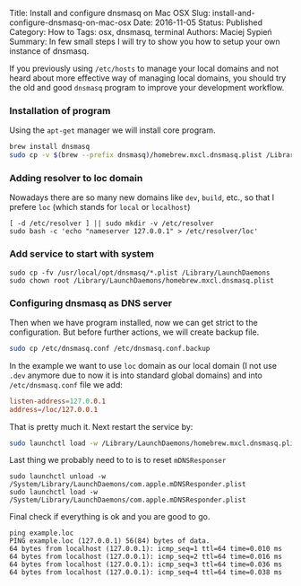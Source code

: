 Title:		Install and configure dnsmasq on Mac OSX
Slug:			install-and-configure-dnsmasq-on-mac-osx
Date:			2016-11-05
Status:	  Published
Category: How to
Tags:	    osx, dnsmasq, terminal
Authors:	Maciej Sypień
Summary:  In few small steps I will try to show you how to setup your own instance of dnsmasq.


If you previously using `/etc/hosts` to manage your local domains and not heard about more effective way of managing local domains, you should try the old and good `dnsmasq` program to improve your development workflow.


### Installation of program
Using the `apt-get` manager we will install core program.

```bash
brew install dnsmasq
sudo cp -v $(brew --prefix dnsmasq)/homebrew.mxcl.dnsmasq.plist /Library/LaunchDaemons
```

### Adding resolver to loc domain
Nowadays there are so many new domains like `dev`, `build`, etc., so that I prefere `loc` (which stands for `local` or `localhost`)

```shell
[ -d /etc/resolver ] || sudo mkdir -v /etc/resolver
sudo bash -c 'echo "nameserver 127.0.0.1" > /etc/resolver/loc'
```

### Add service to start with system
```shell
sudo cp -fv /usr/local/opt/dnsmasq/*.plist /Library/LaunchDaemons
sudo chown root /Library/LaunchDaemons/homebrew.mxcl.dnsmasq.plist
```

### Configuring dnsmasq as DNS server
Then when we have program installed, now we can get strict to the configuration. But before further actions, we will create backup file.

```bash
sudo cp /etc/dnsmasq.conf /etc/dnsmasq.conf.backup
```

In the example we want to use `loc` domain as our local domain (I not use `.dev` anymore due to now it is into standard global domains) and into `/etc/dnsmasq.conf` file we add:

```conf
listen-address=127.0.0.1
address=/loc/127.0.0.1
```

That is pretty much it. Next restart the service by:

```bash
sudo launchctl load -w /Library/LaunchDaemons/homebrew.mxcl.dnsmasq.plist
```

Last thing we probably need to to is to reset `mDNSResponser`

```shell
sudo launchctl unload -w /System/Library/LaunchDaemons/com.apple.mDNSResponder.plist
sudo launchctl load -w /System/Library/LaunchDaemons/com.apple.mDNSResponder.plist
```

Final check if everything is ok and you are good to go.
```
ping example.loc
PING example.loc (127.0.0.1) 56(84) bytes of data.
64 bytes from localhost (127.0.0.1): icmp_seq=1 ttl=64 time=0.010 ms
64 bytes from localhost (127.0.0.1): icmp_seq=2 ttl=64 time=0.016 ms
64 bytes from localhost (127.0.0.1): icmp_seq=3 ttl=64 time=0.036 ms
64 bytes from localhost (127.0.0.1): icmp_seq=4 ttl=64 time=0.038 ms
```
